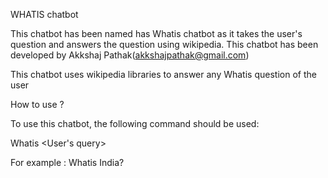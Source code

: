 WHATIS chatbot

This chatbot has been named has Whatis chatbot as it takes the user's question and answers the question using wikipedia.
This chatbot has been developed by Akkshaj Pathak(akkshajpathak@gmail.com)

This chatbot uses wikipedia libraries to answer any Whatis question of the user

How to use ?

To use this chatbot, the following command should be used:

  Whatis <User's query>
  
For example : Whatis India?

